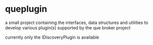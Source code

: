 # queplugin
a small project containing the interfaces, data structures and utilities to develop various plugin(s) supported by the que broker project

currently only the IDiscoveryPlugin is available
